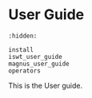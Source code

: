 # User Guide

```{toctree}
:hidden:

install
iswt_user_guide
magnus_user_guide
operators
```

This is the User guide. 
